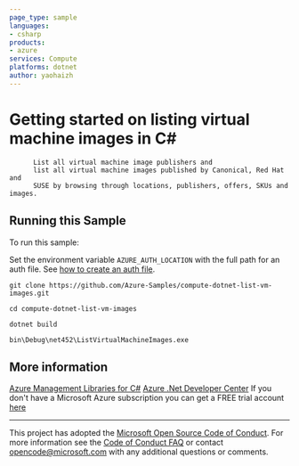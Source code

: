 ```yaml
---
page_type: sample
languages:
- csharp
products:
- azure
services: Compute
platforms: dotnet
author: yaohaizh
---
```


# Getting started on listing virtual machine images in C# #

          List all virtual machine image publishers and
          list all virtual machine images published by Canonical, Red Hat and
          SUSE by browsing through locations, publishers, offers, SKUs and images.


## Running this Sample ##

To run this sample:

Set the environment variable `AZURE_AUTH_LOCATION` with the full path for an auth file. See [how to create an auth file](https://github.com/Azure/azure-libraries-for-net/blob/master/AUTH.md).

    git clone https://github.com/Azure-Samples/compute-dotnet-list-vm-images.git

    cd compute-dotnet-list-vm-images

    dotnet build

    bin\Debug\net452\ListVirtualMachineImages.exe

## More information ##

[Azure Management Libraries for C#](https://github.com/Azure/azure-sdk-for-net/tree/Fluent)
[Azure .Net Developer Center](https://azure.microsoft.com/en-us/develop/net/)
If you don't have a Microsoft Azure subscription you can get a FREE trial account [here](http://go.microsoft.com/fwlink/?LinkId=330212)

---

This project has adopted the [Microsoft Open Source Code of Conduct](https://opensource.microsoft.com/codeofconduct/). For more information see the [Code of Conduct FAQ](https://opensource.microsoft.com/codeofconduct/faq/) or contact [opencode@microsoft.com](mailto:opencode@microsoft.com) with any additional questions or comments.